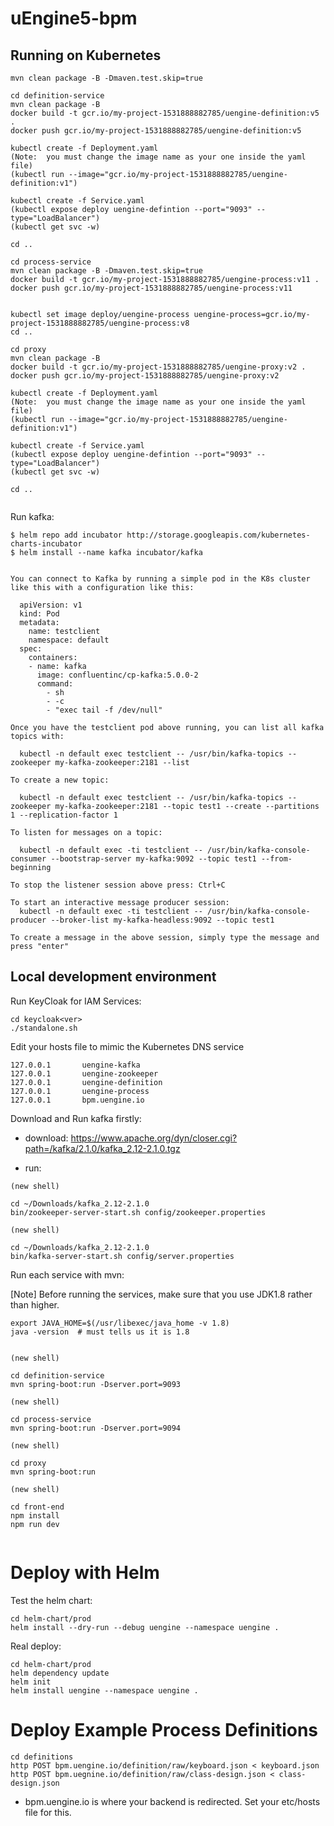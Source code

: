 # uEngine5-bpm

## Running on Kubernetes

```
mvn clean package -B -Dmaven.test.skip=true

cd definition-service
mvn clean package -B
docker build -t gcr.io/my-project-1531888882785/uengine-definition:v5 .
docker push gcr.io/my-project-1531888882785/uengine-definition:v5

kubectl create -f Deployment.yaml
(Note:  you must change the image name as your one inside the yaml file)
(kubectl run --image="gcr.io/my-project-1531888882785/uengine-definition:v1")

kubectl create -f Service.yaml
(kubectl expose deploy uengine-defintion --port="9093" --type="LoadBalancer")
(kubectl get svc -w)

cd ..

cd process-service
mvn clean package -B -Dmaven.test.skip=true
docker build -t gcr.io/my-project-1531888882785/uengine-process:v11 .
docker push gcr.io/my-project-1531888882785/uengine-process:v11


kubectl set image deploy/uengine-process uengine-process=gcr.io/my-project-1531888882785/uengine-process:v8
cd ..

cd proxy
mvn clean package -B
docker build -t gcr.io/my-project-1531888882785/uengine-proxy:v2 .
docker push gcr.io/my-project-1531888882785/uengine-proxy:v2

kubectl create -f Deployment.yaml
(Note:  you must change the image name as your one inside the yaml file)
(kubectl run --image="gcr.io/my-project-1531888882785/uengine-definition:v1")

kubectl create -f Service.yaml
(kubectl expose deploy uengine-defintion --port="9093" --type="LoadBalancer")
(kubectl get svc -w)

cd ..


```



Run kafka:
```
$ helm repo add incubator http://storage.googleapis.com/kubernetes-charts-incubator
$ helm install --name kafka incubator/kafka


You can connect to Kafka by running a simple pod in the K8s cluster like this with a configuration like this:

  apiVersion: v1
  kind: Pod
  metadata:
    name: testclient
    namespace: default
  spec:
    containers:
    - name: kafka
      image: confluentinc/cp-kafka:5.0.0-2
      command:
        - sh
        - -c
        - "exec tail -f /dev/null"

Once you have the testclient pod above running, you can list all kafka
topics with:

  kubectl -n default exec testclient -- /usr/bin/kafka-topics --zookeeper my-kafka-zookeeper:2181 --list

To create a new topic:

  kubectl -n default exec testclient -- /usr/bin/kafka-topics --zookeeper my-kafka-zookeeper:2181 --topic test1 --create --partitions 1 --replication-factor 1

To listen for messages on a topic:

  kubectl -n default exec -ti testclient -- /usr/bin/kafka-console-consumer --bootstrap-server my-kafka:9092 --topic test1 --from-beginning

To stop the listener session above press: Ctrl+C

To start an interactive message producer session:
  kubectl -n default exec -ti testclient -- /usr/bin/kafka-console-producer --broker-list my-kafka-headless:9092 --topic test1

To create a message in the above session, simply type the message and press "enter"

```



## Local development environment

Run KeyCloak for IAM Services:
```
cd keycloak<ver>
./standalone.sh
```


Edit your hosts file to mimic the Kubernetes DNS service
```
127.0.0.1       uengine-kafka
127.0.0.1       uengine-zookeeper
127.0.0.1       uengine-definition
127.0.0.1       uengine-process
127.0.0.1       bpm.uengine.io
```



Download and Run kafka firstly:

- download:  https://www.apache.org/dyn/closer.cgi?path=/kafka/2.1.0/kafka_2.12-2.1.0.tgz

- run:

```
(new shell)

cd ~/Downloads/kafka_2.12-2.1.0
bin/zookeeper-server-start.sh config/zookeeper.properties

(new shell)

cd ~/Downloads/kafka_2.12-2.1.0
bin/kafka-server-start.sh config/server.properties

```


Run each service with mvn:

[Note] Before running the services, make sure that you use JDK1.8 rather than higher.
```
export JAVA_HOME=$(/usr/libexec/java_home -v 1.8)
java -version  # must tells us it is 1.8
```

```

(new shell)

cd definition-service
mvn spring-boot:run -Dserver.port=9093

(new shell)

cd process-service
mvn spring-boot:run -Dserver.port=9094

(new shell)

cd proxy
mvn spring-boot:run 

(new shell)

cd front-end
npm install
npm run dev


```



# Deploy with Helm

Test the helm chart:

```
cd helm-chart/prod
helm install --dry-run --debug uengine --namespace uengine .

```

Real deploy:
```
cd helm-chart/prod
helm dependency update
helm init
helm install uengine --namespace uengine .
```


# Deploy Example Process Definitions
```
cd definitions
http POST bpm.uengine.io/definition/raw/keyboard.json < keyboard.json
http POST bpm.uegnine.io/definition/raw/class-design.json < class-design.json
```
* bpm.uengine.io is where your backend is redirected. Set your etc/hosts file for this.
